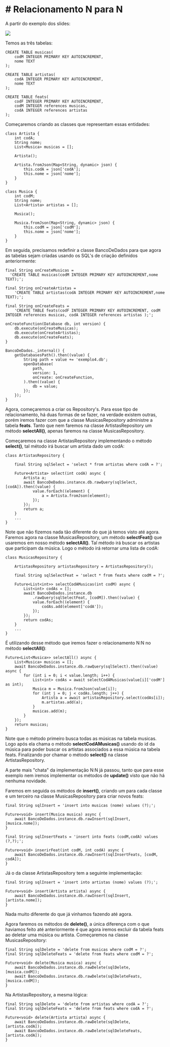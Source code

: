 # # Relacionamento N para N

A partir do exemplo dos slides:

![](feats.png)

Temos as três tabelas:

    CREATE TABLE musicas(
        codM INTEGER PRIMARY KEY AUTOINCREMENT,
        nome TEXT
    );

    CREATE TABLE artistas(
        codA INTEGER PRIMARY KEY AUTOINCREMENT,
        nome TEXT
    );

    CREATE TABLE feats(
        codF INTEGER PRIMARY KEY AUTOINCREMENT,
        codM INTEGER references musicas,
        codA INTEGER references artistas
    );

Começaremos criando as classes que representam essas entidades:

    class Artista {
        int codA;
        String nome;
        List<Musica> musicas = [];

        Artista();

        Artista.fromJson(Map<String, dynamic> json) {
            this.codA = json['codA'];
            this.nome = json['nome'];
        }
    }

    class Musica {
        int codM;
        String nome;
        List<Artista> artistas = [];

        Musica();

        Musica.fromJson(Map<String, dynamic> json) {
            this.codM = json['codM'];
            this.nome = json['nome'];
        }
    }

Em seguida, precisamos redefinir a classe BancoDeDados para que agora as tabelas sejam criadas usando os SQL's de criação definidos anteriormente:

    final String onCreateMusicas =
      'CREATE TABLE musicas(codM INTEGER PRIMARY KEY AUTOINCREMENT,nome TEXT);';

    final String onCreateArtistas =
        'CREATE TABLE artistas(codA INTEGER PRIMARY KEY AUTOINCREMENT,nome TEXT);';

    final String onCreateFeats =
        'CREATE TABLE feats(codF INTEGER PRIMARY KEY AUTOINCREMENT, codM INTEGER references musicas, codA INTEGER references artistas );';

    onCreateFunction(Database db, int version) {
        db.execute(onCreateMusicas);
        db.execute(onCreateArtistas);
        db.execute(onCreateFeats);
    }

    BancoDeDados._internal() {
        getDatabasesPath().then((value) {
            String path = value += 'exemplo4.db';
            openDatabase(
                path,
                version: 1,
                onCreate: onCreateFunction,
            ).then((value) {
                db = value;
            });
        });
    }

Agora, começaremos a criar os Repository's. Para esse tipo de relacionamento, há duas formas de se fazer, na verdade existem outras, porém iremos fazer com que a classe MusicasRepository administre a tabela **feats**. Tanto que nem faremos na classe ArtistasRepository um método **selectAll()**, apenas faremos na classe MusicasRepository.

Começaremos na classe ArtistasRepository implementando o método **select()**, tal método irá buscar um artista dado um codA:

    class ArtistasRepository {

        final String sqlSelect = 'select * from artistas where codA = ?';

        Future<Artista> select(int codA) async {
            Artista a;
            await BancoDeDados.instance.db.rawQuery(sqlSelect, [codA]).then((value) {
                value.forEach((element) {
                    a = Artista.fromJson(element);
                });
            });
            return a;
        }
        ...
    }

Note que não fizemos nada tão diferente do que já temos visto até agora. Faremos agora na classe MusicasRepository, um método **selectFeat()** que usaremos em nosso método **selectAll()**. Tal método irá buscar os artistas que participam da música. Logo o método irá retornar uma lista de codA:

    class MusicasRepository {

        ArtistasRepository artistasRepository = ArtistasRepository();

        final String sqlSelectFeat = 'select * from feats where codM = ?';

        Future<List<int>> selectCodAMusicas(int codM) async {
            List<int> codAs = [];
            await BancoDeDados.instance.db
                .rawQuery(sqlSelectFeat, [codM]).then((value) {
                value.forEach((element) {
                    codAs.add(element['codA']);
                });
            });
            return codAs;
        }
        ...
    }

É utilizando desse método que iremos fazer o relacionamento N:N no método **selectAll()**:

    Future<List<Musica>> selectAll() async {
        List<Musica> musicas = [];
        await BancoDeDados.instance.db.rawQuery(sqlSelect).then((value) async {
            for (int i = 0; i < value.length; i++) {
                List<int> codAs = await selectCodAMusicas(value[i]['codM'] as int);
                Musica m = Musica.fromJson(value[i]);
                for (int j = 0; j < codAs.length; j++) {
                    Artista a = await artistasRepository.select(codAs[i]);
                    m.artistas.add(a);
                }
                musicas.add(m);
            }
        });
        return musicas;
    }

Note que o método primeiro busca todas as músicas na tabela musicas. Logo após ela chama o método **selectCodAMusicas()** usando do id da música para poder buscar os artistas associados a essa música na tabela feats. Finalizando por chamar o método **select()** na classe ArtistasRepository.

A parte mais "chata" da implementação N:N já passou, tanto que para esse exemplo nem iremos implementar os métodos de **update()** visto que não há nenhuma novidade.

Faremos em seguida os métodos de **insert()**, criando um para cada classe e um terceiro na classe MusicasRepository para criar novos feats:

    final String sqlInsert = 'insert into musicas (nome) values (?);';

    Future<void> insert(Musica musica) async {
        await BancoDeDados.instance.db.rawInsert(sqlInsert, [musica.nome]);
    }

    final String sqlInsertFeats = 'insert into feats (codM,codA) values (?,?);';

    Future<void> inserirFeat(int codM, int codA) async {
        await BancoDeDados.instance.db.rawInsert(sqlInsertFeats, [codM, codA]);
    }

Já o da classe ArtistasRepository tem a seguinte implementação:

    final String sqlInsert = 'insert into artistas (nome) values (?);';

    Future<void> insert(Artista artista) async {
        await BancoDeDados.instance.db.rawInsert(sqlInsert, [artista.nome]);
    }

Nada muito diferente do que já vinhamos fazendo até agora.

Agora faremos os métodos de **delete()**, a única diferença com o que haviamos feito até anteriormente é que agora iremos excluir da tabela feats ao deletar uma música ou artista. Começaremos na classe MusicasRepository:

    final String sqlDelete = 'delete from musicas where codM = ?';
    final String sqlDeleteFeats = 'delete from feats where codM = ?';

    Future<void> delete(Musica musica) async {
        await BancoDeDados.instance.db.rawDelete(sqlDelete, [musica.codM]);
        await BancoDeDados.instance.db.rawDelete(sqlDeleteFeats, [musica.codM]);
    }

Na ArtistasRepository, a mesma lógica:

    final String sqlDelete = 'delete from artistas where codA = ?';
    final String sqlDeleteFeats = 'delete from feats where codA = ?';

    Future<void> delete(Artista artista) async {
        await BancoDeDados.instance.db.rawDelete(sqlDelete, [artista.codA]);
        await BancoDeDados.instance.db.rawDelete(sqlDeleteFeats, [artista.codA]);
    }